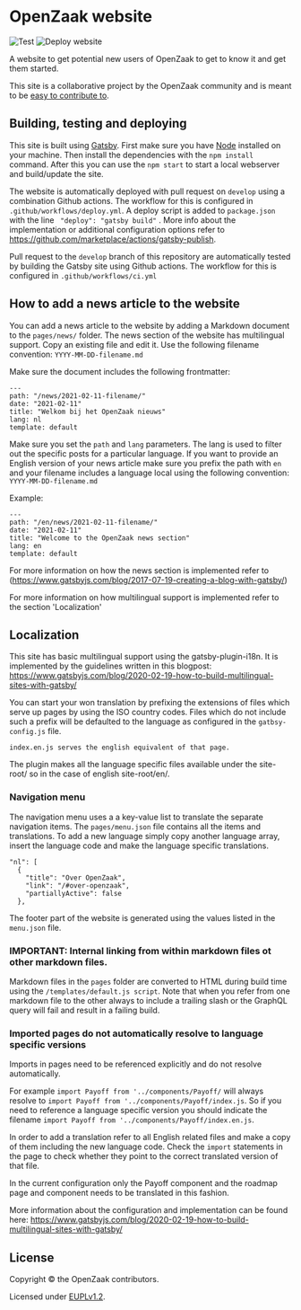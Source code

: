 # OpenZaak website

![Test](https://github.com/open-zaak/open-zaak-website/workflows/Test/badge.svg)
![Deploy website](https://github.com/open-zaak/open-zaak-website/workflows/Deploy%20website/badge.svg)

A website to get potential new users of OpenZaak to get to know it and get them started.

This site is a collaborative project by the OpenZaak community and is meant to be [easy to contribute to](CONTRIBUTING.md).

## Building, testing and deploying

This site is built using [Gatsby](https://www.gatsbyjs.org/). First make sure you have [Node](https://nodejs.org/en/) installed on your machine. Then install the dependencies with the `npm install` command. After this you can use the `npm start` to start a local webserver and build/update the site.

The website is automatically deployed with pull request on `develop` using a combination Github actions. The workflow for this is configured in `.github/workflows/deploy.yml`.  A deploy script is added to `package.json` with the line ` "deploy": "gatsby build"` . More info about the implementation or additional configuration options refer to https://github.com/marketplace/actions/gatsby-publish.

Pull request to the `develop` branch of this repository are automatically tested by building the Gatsby site using Github actions. The workflow for this is configured in `.github/workflows/ci.yml`

## How to add a news article to the website
You can add a news article to the website by adding a Markdown document to the `pages/news/` folder. The news section of the website has multilingual support. Copy an existing file and edit it. Use the following filename convention: `YYYY-MM-DD-filename.md`

Make sure the document includes the following frontmatter:

```
---
path: "/news/2021-02-11-filename/"
date: "2021-02-11"
title: "Welkom bij het OpenZaak nieuws"
lang: nl
template: default
```

Make sure you set the `path` and `lang` parameters. The lang is used to filter out the specific posts for a particular language.
If you want to provide an English version of your news article make sure you prefix the path with `en` and your filename includes a language local using the following convention: `YYYY-MM-DD-filename.md`

Example:
```
---
path: "/en/news/2021-02-11-filename/"
date: "2021-02-11"
title: "Welcome to the OpenZaak news section"
lang: en
template: default
```

For more information on how the news section is implemented refer to (https://www.gatsbyjs.com/blog/2017-07-19-creating-a-blog-with-gatsby/)

For more information on how multilingual support is implemented refer to the section 'Localization'


## Localization
This site has basic multilingual support using the gatsby-plugin-i18n.
It is implemented by the guidelines written in this blogpost:
https://www.gatsbyjs.com/blog/2020-02-19-how-to-build-multilingual-sites-with-gatsby/

You can start your won translation by prefixing the extensions of files which serve up pages by using the ISO country codes. Files which do not include such a prefix will be defaulted to the language as configured in the `gatbsy-config.js` file.

```example:
index.en.js serves the english equivalent of that page.
```
The plugin makes all the language specific files available under the site-root/<language code> so in the case of english site-root/en/.

### Navigation menu
The navigation menu uses a a key-value list to translate the separate navigation items. The `pages/menu.json` file
contains all the items and translations. To add a new language simply copy another language array, insert the language code and make the language specific translations.

```
"nl": [
  {
    "title": "Over OpenZaak",
    "link": "/#over-openzaak",
    "partiallyActive": false
  },
```
The footer part of the website is generated using the values listed in the `menu.json` file.

### IMPORTANT: Internal linking from within markdown files ot other markdown files.
Markdown files in the `pages` folder are converted to HTML during build time using the `/templates/default.js script`. Note that when you refer from one markdown file to the other always to include a trailing slash or the GraphQL query will fail and result in a failing build.

### Imported pages do not automatically resolve to language specific versions

Imports in pages need to be referenced explicitly and do not resolve automatically.

For example `import Payoff from '../components/Payoff/` will always resolve to `import Payoff from '../components/Payoff/index.js`. So if you need to reference a language specific version you should indicate the filename `import Payoff from '../components/Payoff/index.en.js`.

In order to add a translation refer to all English related files and make a copy of them including the new language code. Check the `import` statements in the page to check whether they point to the correct translated version of that file.

In the current configuration only the Payoff component and the roadmap page and component needs to be translated in this fashion.

More information about the configuration and implementation can be found here:
https://www.gatsbyjs.com/blog/2020-02-19-how-to-build-multilingual-sites-with-gatsby/


## License

Copyright © the OpenZaak contributors.

Licensed under [EUPLv1.2](LICENSE.md).
